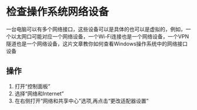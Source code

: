# 检查操作系统网络设备
一台电脑可以有多个网络接口，这些设备可以是具体的也可以是虚拟的，例如，一个以太网口可能对应一个网络设备，一个Wi-Fi连接也是一个网络设备，一个VPN隧道也是一个网络设备，这片文章教你如何查看Windows操作系统中的网络接口设备
## 操作
1. 打开“控制面板”
2. 选择“网络和Internet”
3. 在右侧打开“网络和共享中心”选项,再点击“更改适配器设置”
